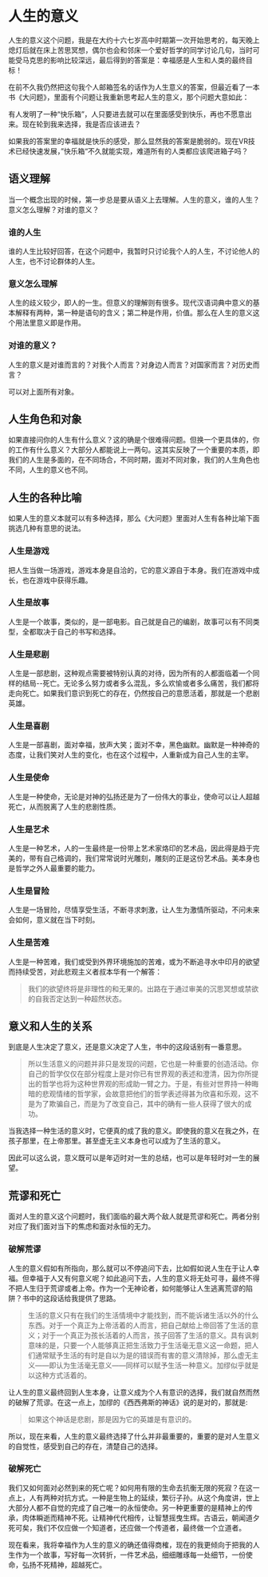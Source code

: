 # 人生的意义

人生的意义这个问题，我是在大约十六七岁高中时期第一次开始思考的，每天晚上熄灯后就在床上苦思冥想，偶尔也会和邻床一个爱好哲学的同学讨论几句，当时可能受马克思的影响比较深远，最后得到的答案是：幸福感是人生和人类的最终目标！

在前不久我仍然把这句我个人邮箱签名的话作为人生意义的答案，但最近看了一本书《大问题》，里面有个问题让我重新思考起人生的意义，那个问题大意如此：

有人发明了一种“快乐箱”，人只要进去就可以在里面感受到快乐，再也不愿意出来。现在轮到我来选择，我是否应该进去？

如果我的答案里的幸福就是快乐的感受，那么显然我的答案是脆弱的。现在VR技术已经快速发展，”快乐箱“不久就能实现，难道所有的人类都应该爬进箱子吗？

## 语义理解

当一个概念出现的时候，第一步总是要从语义上去理解。人生的意义，谁的人生？意义怎么理解？对谁的意义？

### 谁的人生

谁的人生比较好回答，在这个问题中，我暂时只讨论我个人的人生，不讨论他人的人生，也不讨论群体的人生。

### 意义怎么理解

人生的歧义较少，即人的一生。但意义的理解则有很多。现代汉语词典中意义的基本解释有两种，第一种是语句的含义；第二种是作用，价值。那么在人生的意义这个用法里意义即是作用。

### 对谁的意义？

人生的意义是对谁而言的？对我个人而言？对身边人而言？对国家而言？对历史而言？

可以对上面所有对象。

## 人生角色和对象

如果直接问你的人生有什么意义？这的确是个很难得问题。但换一个更具体的，你的工作有什么意义？大部分人都能说上一两句。这其实反映了一个重要的本质，即我们的人生是多面的，在不同场合，不同时期，面对不同对象，我们的人生角色也不同，人生的意义也不同。

## 人生的各种比喻

如果人生的意义本就可以有多种选择，那么《大问题》里面对人生有各种比喻下面挑选几种有意思的说法。

### 人生是游戏

把人生当做一场游戏，游戏本身是自洽的，它的意义源自于本身。我们在游戏中成长，也在游戏中获得乐趣。

### 人生是故事

人生是一个故事，类似的，是一部电影。自己就是自己的编剧，故事可以有不同类型，全都取决于自己的书写和选择。

### 人生是悲剧

人生是一部悲剧，这种观点需要被特别认真的对待，因为所有的人都面临着一个同样的结局--死亡。无论多么努力或者多么混乱，多么欢愉或者多么痛苦，我们都将走向死亡。如果我们意识到死亡的存在，仍然按自己的意愿活着，那就是一个悲剧英雄。

### 人生是喜剧

人生是一部喜剧，面对幸福，放声大笑；面对不幸，黑色幽默。幽默是一种神奇的态度，让我们笑对人生的变化，也在这个过程中，人重新成为自己人生的主宰。

### 人生是使命

人生是一种使命，无论是对神的弘扬还是为了一份伟大的事业，使命可以让人超越死亡，从而脱离了人生的悲剧性质。

### 人生是艺术

人生是一种艺术，人的一生最终是一份带上艺术家烙印的艺术品，因此得是趋于完美的，带有自己格调的，我们常常说时光雕刻，雕刻的正是这份艺术品。美本身也是哲学之外人最重要的能力。

### 人生是冒险

人生是一场冒险，尽情享受生活，不断寻求刺激，让人生为激情所驱动，不问未来会如何，意义就在当下时刻。

### 人生是苦难

人生是一种苦难，我们或受到外界环境施加的苦难，或为不断追寻水中印月的欲望而持续受苦，对此悲观主义者叔本华有一个解答：

>我们的欲望终将是非理性的和无果的。出路在于通过审美的沉思冥想或禁欲的自我否定达到一种超然状态。

## 意义和人生的关系


到底是人生决定了意义，还是意义决定了人生，书中的这段话别有一番意思。

> 所以生活意义的问题并非只是发现的问题，它也是一种重要的创造活动。你自己的哲学仅仅在部分程度上是对你已有世界观的表述和澄清，因为你所提出的哲学也将为这种世界观的形成助一臂之力。于是，有些对世界持一种晦暗的悲观情绪的哲学家，会故意把他们的哲学表述得甚为欣喜和乐观，这不是为了欺骗自己，而是为了改变自己，其中的确有一些人获得了很大的成功。

当我选择一种生活的意义时，它便真的成了我的意义。即使我的意义在我之外，在孩子那里，在上帝那里。甚至虚无主义本身也可以成为了生活的意义。

因此可以这么说，意义既可以是年迈时对一生的总结，也可以是年轻时对一生的展望。


## 荒谬和死亡

面对人生的意义这个问题时，我们面临的最大两个敌人就是荒谬和死亡。两者分别对应了我们面对当下的焦虑和面对永恒的无力。

### 破解荒谬

人生的意义假如有所指向，那么就可以不停追问下去，比如假如说人生在于让人幸福。但幸福于人又有何意义呢？如此追问下去，人生的意义将无处可寻，最终不得不把人生归于荒谬或者上帝。作为一个无神论者，如何能够让人生逃离荒谬的陷阱？书中的这段话给我提供了思路。

> 生活的意义只有在我们的生活情境中才能找到，而不能诉诸生活以外的什么东西。对于一个真正为上帝活着的人而言，把自己献给上帝回答了生活的意义；对于一个真正为孩长活着的人而言，孩子回答了生活的意义。具有讽刺意味的是，只要一个人能够真正把生活致力于生活毫无意义这一命题，把人们通常赋予生活的有时是自以为是的错误而有害的意义清除掉，那么虚无主义——即认为生活毫无意义——同样可以赋予生活一种意义。加缪似乎就是以这种方式活着的。

让人生的意义最终回到人生本身，让意义成为个人有意识的选择，我们就自然而然的破解了荒谬。在这一点上，加缪的《西西弗斯的神话》说的是对的，那就是:

> 如果这个神话是悲剧，那是因为它的英雄是有意识的。

所以，现在来看，人生的意义最终选择了什么并非最重要的，重要的是对人生意义的自觉性，感受到自己的存在，清楚自己的选择。

### 破解死亡

我们又如何面对必然到来的死亡呢？如何用有限的生命去抗衡无限的死寂？在这一点上，人有两种对抗方式。一种是生物上的延续，繁衍子孙。从这个角度讲，世上大部分人都不自觉的完成了自己唯一的永恒使命。另一种更重要的是精神上的传承，肉体瞬逝而精神不死。让精神代代相传，让智慧摇曳生辉。古语云，朝闻道夕死可矣，我们不仅应做一个知道者，还应做一个传道者，最终做一个立道者。


现在看来，我将幸福作为人生的意义的确还值得商榷，现在的我更倾向于把我的人生作为一个故事，写好每一次转折，一件艺术品，细细雕琢每一处细节，一份使命，弘扬不死精神，超越死亡。
